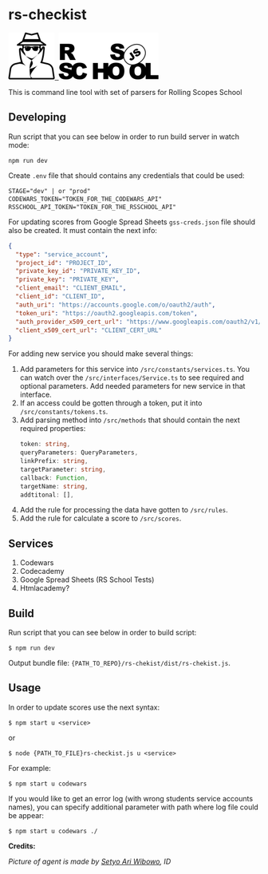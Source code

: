 # rs-checkist
[![rs-checkist](./icons/agent.png)&nbsp; ![Rolling Scopes School](./icons/rs_school_js.png)](https://rs.school/js/index.html)

This is command line tool with set of parsers for Rolling Scopes School

## Developing

Run script that you can see below in order to run build server in watch mode:

```
npm run dev
```

Create `.env` file that should contains any credentials that could be used:

```
STAGE="dev" | or "prod"
CODEWARS_TOKEN="TOKEN_FOR_THE_CODEWARS_API"
RSSCHOOL_API_TOKEN="TOKEN_FOR_THE_RSSCHOOL_API"
```

For updating scores from Google Spread Sheets `gss-creds.json` file should also be created. It must contain the next info:
```json
{
  "type": "service_account",
  "project_id": "PROJECT_ID",
  "private_key_id": "PRIVATE_KEY_ID",
  "private_key": "PRIVATE_KEY",
  "client_email": "CLIENT_EMAIL",
  "client_id": "CLIENT_ID",
  "auth_uri": "https://accounts.google.com/o/oauth2/auth",
  "token_uri": "https://oauth2.googleapis.com/token",
  "auth_provider_x509_cert_url": "https://www.googleapis.com/oauth2/v1/certs",
  "client_x509_cert_url": "CLIENT_CERT_URL"
}
```

For adding new service you should make several things:
1. Add parameters for this service into `/src/constants/services.ts`. You can watch over the `/src/interfaces/Service.ts` to see required and optional parameters. Add needed parameters for new service in that interface.
2. If an access could be gotten through a token, put it into `/src/constants/tokens.ts`.
3. Add parsing method into `/src/methods` that should contain the next required properties:
    ```typescript
    token: string,
    queryParameters: QueryParameters,
    linkPrefix: string,
    targetParameter: string,
    callback: Function,
    targetName: string,
    addtitonal: [],
    ```
4. Add the rule for processing the data have gotten to `/src/rules`.
5. Add the rule for calculate a score to `/src/scores`.

## Services

1. Codewars
2. Codecademy
3. Google Spread Sheets (RS School Tests)
4. Htmlacademy?

## Build

Run script that you can see below in order to build script:

```
$ npm run dev
```

Output bundle file: `{PATH_TO_REPO}/rs-chekist/dist/rs-chekist.js`.

## Usage

In order to update scores use the next syntax:

```
$ npm start u <service>
```

or

```
$ node {PATH_TO_FILE}rs-checkist.js u <service>
```

For example:

```
$ npm start u codewars
```

If you would like to get an error log (with wrong students service accounts names), you can specify additional parameter with path where log file could be appear:

```
$ npm start u codewars ./
```

**Credits:**

*Picture of agent is made by [Setyo Ari Wibowo](https://thenounproject.com/term/secret-agent/1085385/), ID*
